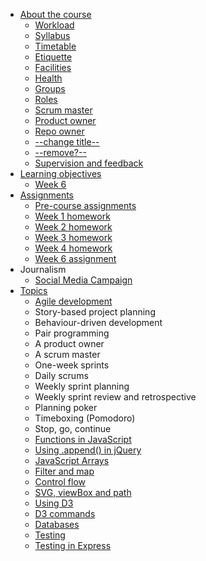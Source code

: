 * [About the course](about/README.md)
  * [Workload](about/workload.md)
  * [Syllabus](about/syllabus.md)
  * [Timetable](about/timetable.md)
  * [Etiquette](about/etiquette.md)
  * [Facilities](about/facilities.md)
  * [Health](about/health.md)
  * [Groups](about/groups.md)
  * [Roles](about/roles.md)
  * [Scrum master](about/scrum-master.md)
  * [Product owner](about/product-owner.md)
  * [Repo owner](about/repo-owner.md)
  * [--change title--](about/editor.md)
  * [--remove?--](about/tutor.md)
  * [Supervision and feedback](about/supervision.md)
* [Learning objectives](goals/README.md)
  * [Week 6](goals/week6.md)
* [Assignments](assignments/README.md)
  * [Pre-course assignments](assignments/pre.md)
  * [Week 1 homework](assignments/week1homework.md)
  * [Week 2 homework](assignments/week2homework.md)
  * [Week 3 homework](assignments/week3homework.md)
  * [Week 4 homework](assignments/week4homework.md)
  * [Week 6 assignment](assignments/week6.md)
* Journalism
  * [Social Media Campaign](journalism/social.md)
* [Topics](topics/README.md)
  * [Agile development](topics/agile.md)
  * Story-based project planning
  * Behaviour-driven development
  * Pair programming
  * A product owner
  * A scrum master
  * One-week sprints
  * Daily scrums
  * Weekly sprint planning
  * Weekly sprint review and retrospective 
  * Planning poker
  * Timeboxing (Pomodoro)
  * Stop, go, continue
  * [Functions in JavaScript](topics/javascript-functions.md)
  * [Using .append() in jQuery](topics/jquery-append.md)
  * [JavaScript Arrays](topics/arrays.md)
  * [Filter and map](topics/filter-map.md)
  * [Control flow](topics/control-flow.md)
  * [SVG, viewBox and path](topics/svg.md)
  * [Using D3](topics/map1.md)
  * [D3 commands](topics/d3.md)
  * [Databases](topics/databases.md)
  * [Testing](topics/testing.md)
  * [Testing in Express](topics/testing-express.md)
